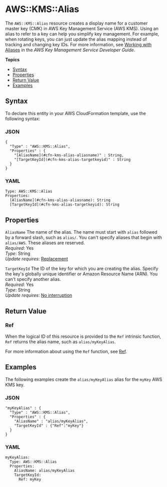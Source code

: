 # AWS::KMS::Alias<a name="aws-resource-kms-alias"></a>

The `AWS::KMS::Alias` resource creates a display name for a customer master key \(CMK\) in AWS Key Management Service \(AWS KMS\)\. Using an alias to refer to a key can help you simplify key management\. For example, when rotating keys, you can just update the alias mapping instead of tracking and changing key IDs\. For more information, see [Working with Aliases](https://docs.aws.amazon.com/kms/latest/developerguide/programming-aliases.html) in the *AWS Key Management Service Developer Guide*\.

**Topics**
+ [Syntax](#aws-resource-kms-alias-syntax)
+ [Properties](#aws-resource-kms-alias-properties)
+ [Return Value](#aws-resource-kms-alias-returnvalues)
+ [Examples](#aws-resource-kms-alias-examples)

## Syntax<a name="aws-resource-kms-alias-syntax"></a>

 To declare this entity in your AWS CloudFormation template, use the following syntax:

### JSON<a name="aws-resource-kms-alias-syntax.json"></a>

```
{
  "Type" : "AWS::KMS::Alias",
  "Properties" : {
    "[AliasName](#cfn-kms-alias-aliasname)" : String,
    "[TargetKeyId](#cfn-kms-alias-targetkeyid)" : String
  }
}
```

### YAML<a name="aws-resource-kms-alias-syntax.yaml"></a>

```
Type: AWS::KMS::Alias
Properties:
  [AliasName](#cfn-kms-alias-aliasname): String
  [TargetKeyId](#cfn-kms-alias-targetkeyid): String
```

## Properties<a name="aws-resource-kms-alias-properties"></a>

`AliasName`  <a name="cfn-kms-alias-aliasname"></a>
The name of the alias\. The name must start with `alias` followed by a forward slash, such as `alias/`\. You can't specify aliases that begin with `alias/AWS`\. These aliases are reserved\.  
*Required*: Yes  
*Type*: String  
*Update requires*: [Replacement](using-cfn-updating-stacks-update-behaviors.md#update-replacement)

`TargetKeyId`  <a name="cfn-kms-alias-targetkeyid"></a>
The ID of the key for which you are creating the alias\. Specify the key's globally unique identifier or Amazon Resource Name \(ARN\)\. You can't specify another alias\.  
*Required*: Yes  
*Type*: String  
*Update requires*: [No interruption](using-cfn-updating-stacks-update-behaviors.md#update-no-interrupt)

## Return Value<a name="aws-resource-kms-alias-returnvalues"></a>

### Ref<a name="w13ab1c21c10d174c13c11b2"></a>

When the logical ID of this resource is provided to the `Ref` intrinsic function, `Ref` returns the alias name, such as `alias/myKeyAlias`\.

For more information about using the `Ref` function, see [Ref](intrinsic-function-reference-ref.md)\.

## Examples<a name="aws-resource-kms-alias-examples"></a>

The following examples create the `alias/myKeyAlias` alias for the `myKey` AWS KMS key\.

### JSON<a name="aws-resource-kms-alias-examples.json"></a>

```
"myKeyAlias" : {
  "Type" : "AWS::KMS::Alias",
  "Properties" : {
    "AliasName" : "alias/myKeyAlias",
    "TargetKeyId" : {"Ref":"myKey"}
  }
}
```

### YAML<a name="aws-resource-kms-alias-examples.yaml"></a>

```
myKeyAlias:
  Type: AWS::KMS::Alias
  Properties:
    AliasName: alias/myKeyAlias
    TargetKeyId:
      Ref: myKey
```